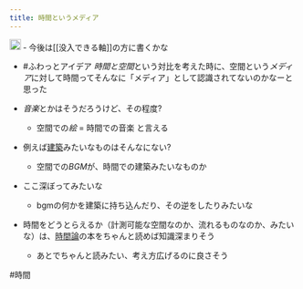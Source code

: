 ```yaml
---
title: 時間というメディア
---
```


<img src='https://scrapbox.io/api/pages/blu3mo-public/public/icon' alt='public.icon' height="19.5"/>
- 今後は[[没入できる軸]]の方に書くかな

* \#ふわっとアイデア
  *時間と空間*という対比を考えた時に、空間という*メディア*に対して時間ってそんなに「メディア」として認識されてないのかなーと思った

* *音楽*とかはそうだろうけど、その程度?
  
  * 空間での*絵* = 時間での音楽 と言える
* 例えば[建築](%E5%BB%BA%E7%AF%89.md)みたいなものはそんなにない?
  
  * 空間での*BGM*が、時間での建築みたいなものか
* ここ深ぼってみたいな
  
  * bgmの何かを建築に持ち込んだり、その逆をしたりみたいな
* 時間をどうとらえるか（計測可能な空間なのか、流れるものなのか、みたいな）は、[時間論](%E6%99%82%E9%96%93%E8%AB%96.md)の本をちゃんと読めば知識深まりそう
  
  * あとでちゃんと読みたい、考え方広げるのに良さそう

\#時間
